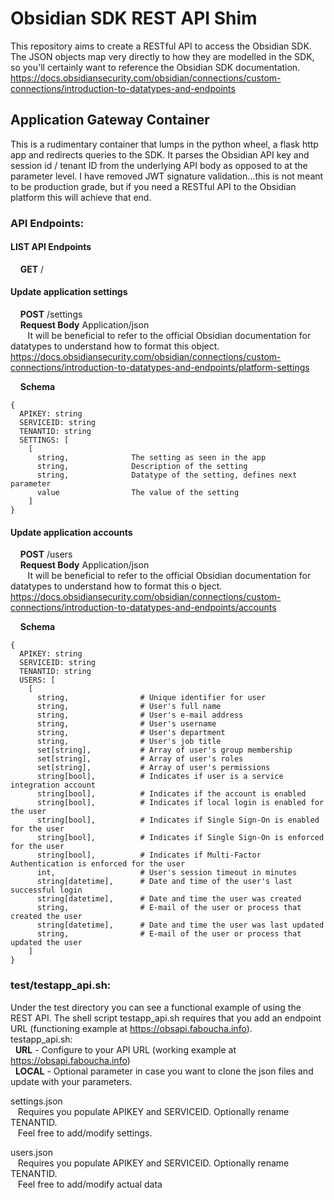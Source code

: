 # Obsidian SDK REST API Shim
This repository aims to create a RESTful API to access the Obsidian SDK. The JSON objects map very directly to how they are modelled in the SDK, so you'll certainly want to reference the Obsidian SDK documentation.
https://docs.obsidiansecurity.com/obsidian/connections/custom-connections/introduction-to-datatypes-and-endpoints

## Application Gateway Container
This is a rudimentary container that lumps in the python wheel, a flask http app and redirects queries to the SDK. It parses the Obsidian API key and session id / tenant ID from the underlying API body as opposed to at the parameter level. I have removed JWT signature validation...this is not meant to be production grade, but if you need a RESTful API to the Obsidian platform this will achieve that end.

### API Endpoints:
#### LIST API Endpoints
&nbsp;&nbsp;&nbsp;&nbsp;**GET** /
#### Update application settings
&nbsp;&nbsp;&nbsp;&nbsp;**POST** /settings  
&nbsp;&nbsp;&nbsp;&nbsp;**Request Body** Application/json  
&nbsp;&nbsp;&nbsp;&nbsp;&nbsp;&nbsp;&nbsp;It will be beneficial to refer to the official Obsidian documentation for datatypes to understand how to format this object. https://docs.obsidiansecurity.com/obsidian/connections/custom-connections/introduction-to-datatypes-and-endpoints/platform-settings

&nbsp;&nbsp;&nbsp;&nbsp;**Schema**  
  
    {  
      APIKEY: string  
      SERVICEID: string  
      TENANTID: string  
      SETTINGS: [  
        [  
          string,              The setting as seen in the app  
          string,              Description of the setting  
          string,              Datatype of the setting, defines next parameter  
          value                The value of the setting  
        ]  
    }  

        
#### Update application accounts
&nbsp;&nbsp;&nbsp;&nbsp;**POST** /users  
&nbsp;&nbsp;&nbsp;&nbsp;**Request Body** Application/json  
&nbsp;&nbsp;&nbsp;&nbsp;&nbsp;&nbsp;&nbsp;It will be beneficial to refer to the
official Obsidian documentation for datatypes to understand how to format this o
bject. https://docs.obsidiansecurity.com/obsidian/connections/custom-connections/introduction-to-datatypes-and-endpoints/accounts

&nbsp;&nbsp;&nbsp;&nbsp;**Schema**

    {
      APIKEY: string
      SERVICEID: string
      TENANTID: string
      USERS: [
        [
          string,                # Unique identifier for user  
          string,                # User's full name  
          string,                # User's e-mail address        
          string,                # User's username  
          string,                # User's department  
          string,                # User's job title  
          set[string],           # Array of user's group membership         
          set[string],           # Array of user's roles         
          set[string],           # Array of user's permissions        
          string[bool],          # Indicates if user is a service integration account
          string[bool],          # Indicates if the account is enabled
          string[bool],          # Indicates if local login is enabled for the user
          string[bool],          # Indicates if Single Sign-On is enabled for the user
          string[bool],          # Indicates if Single Sign-On is enforced for the user        
          string[bool],          # Indicates if Multi-Factor Authentication is enforced for the user  
          int,                   # User's session timeout in minutes
          string[datetime],      # Date and time of the user's last successful login
          string[datetime],      # Date and time the user was created
          string,                # E-mail of the user or process that created the user
          string[datetime],      # Date and time the user was last updated
          string,                # E-mail of the user or process that updated the user
        ]
    }


### test/testapp_api.sh:
Under the test directory you can see a functional example of using the REST API.
The shell script testapp_api.sh requires that you add an endpoint URL (functioning example at https://obsapi.faboucha.info).   
testapp_api.sh:  
&nbsp;&nbsp;**URL** - Configure to your API URL (working example at https://obsapi.faboucha.info)  
&nbsp;&nbsp;**LOCAL** - Optional parameter in case you want to clone the json files and update with your parameters.  

settings.json  
&nbsp;&nbsp;&nbsp;Requires you populate APIKEY and SERVICEID. Optionally rename TENANTID.  
&nbsp;&nbsp;&nbsp;Feel free to add/modify settings.  

users.json  
&nbsp;&nbsp;&nbsp;Requires you populate APIKEY and SERVICEID. Optionally rename TENANTID.  
&nbsp;&nbsp;&nbsp;Feel free to add/modify actual data

